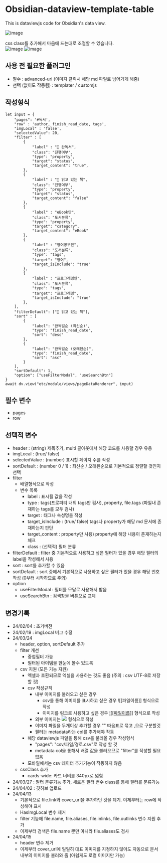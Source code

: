 # Obsidian-dataview-template-table
This is dataviewjs code for Obsidian's data view.

![image](https://github.com/kim365my/Obsidian-dataview-template-table/assets/102598905/3b7efba9-f19e-4f97-bb6a-7dea1b2ea5f9)

css class를 추가해서 마음에 드는대로 조절할 수 있습니다.  
![image](https://github.com/kim365my/Obsidian-dataviewjs-template-table/assets/102598905/9aac6d7f-2400-438f-807f-beda862f225d)
![image](https://github.com/kim365my/Obsidian-dataviewjs-template-table/assets/102598905/272f79ef-c1c4-4d3e-9dc2-38925c94ef8b)


## 사용 전 필요한 플러그인

- 필수 : advanced-uri (이미지 클릭시 해당 md 파일로 넘어가게 해줌)
- 선택 (없이도 작동됨) : templater / customjs

## 작성형식

```dataviewjs
let input = {
	"pages": '#독서',
	"row" : 'author, finish_read_date, tags',
	"imgLocal" : 'false',
	"selectedValue": 20,
	"filter" : [
		{
			"label" : "📕 완독서",
			"class": "진행여부",
			"type": "property",
			"target": "status",
			"target_content": "true",
		},
		{
			"label" : "📖 읽고 있는 책",
			"class": "진행여부",
			"type": "property",
			"target": "status",
			"target_content": "false"
		},
		{
			"label" : "eBook만",
			"class": "도서분류",
			"type": "property",
			"target": "category",
			"target_content": "eBook"
		},
		{
			"label" : "영어공부만",
			"class": "도서분류",
			"type": "tags",
			"target": "영어",
			"target_isInclude": "true"
		},
		{
			"label" : "프로그래밍만",
			"class": "도서분류",
			"type": "tags",
			"target": "프로그래밍",
			"target_isInclude": "true"
		},
	],
	"filterDefault": ["📖 읽고 있는 책"],
	"sort" : [
		{
			"label": "완독일순 (최신순)",
			"type": "finish_read_date",
			"sort": "desc"
		},
		{
			"label": "완독일순 (오래된순)",
			"type": "finish_read_date",
			"sort": "asc"
		}
	],
	"sortDefault": 1,
	"option": ["useFilterModal", "useSearchBtn"]
}
await dv.view("etc/module/views/pageDataRenderer", input) 
```

## 필수 변수

- pages
- row

## 선택적 변수

- header : (string) 제목추가, multi 콜아웃에서 해당 코드를 사용할 경우 유용
- imgLocal : (true/ false)
- selectedValue : (number) 표시할 페이지 수를 작성
- sortDefault : (number 0 / 1) : 최신순 / 오래된순으로 기본적으로 정렬할 것인지 선택
- filter
	- 배열형식으로 작성
	- 변수 목록
		- label : 표시될 값을 작성
		- type : tags(프로퍼티 내의 tags만 검사), property, file.tags (파일내 존재하는 tags를 모두 검사)
		- target : 태그나 속성명을 작성
		- target_isInclude : (true/ false) tags나 property가 해당 md 문서에 존재하는지 판단
		- target_content : property만 사용) property에 해당 내용이 존재하는지 체크
		- class : (선택적) 필터 분류
- filterDefault : filter 중 기본적으로 사용하고 싶은 필터가 있을 경우 해당 필터의 label을 작성해서 사용
- sort : sort를 추가할 수 있음
- sortDefault : sort 중에서 기본적으로 사용하고 싶은 필터가 있을 경우 해당 번호 작성 (0부터 시작하므로 주의)
- option
	- useFilterModal : 필터를 모달로 사용해서 받음
	- useSearchBtn : 검색창을 버튼으로 교체

## 변경기록

- 24/02/04 : 초기버전
- 24/02/19 : imgLocal 버그 수정
- 24/03/24
	- header, option, sortDefault 추가
	- filter 개선
		- 중첩필터 가능
		- 필터된 아이템을 한눈에 볼수 있도록
	- csv 지원 (모든 기능 지원)
		- 엑셀과 호환되므로 엑셀을 사용하는 것도 좋음 (주의 : csv UTF-8로 저장할 것)
		- csv 작성규칙
			- 내부 이미지를 불러오고 싶은 경우
				- csv를 통해 이미지를 표시하고 싶은 경우 ![[파일이름]] 형식으로 작성
				- 이미지를 링크로 사용하고 싶은 경우 [![[파일이름]]](링크) 형식으로 작성
			- 외부 이미지는 <img src="이미지 경로"> 형식으로 작성
			- 이미지 파일을 두개이상 추가할 경우 "" 따음표로 묶고 ,으로 구분할것
			- 필터는 metadata라는 col를 추가해야 작동
		- 해당 dataviewjs 파일을 통해 csv를 불러올 경우 작성형식
			- "pages": "csv/파일/경로.csv"로 작성 할 것
			- metadata col을 통해서 배열 값을 불러오므로 "filter"를 작성할 필요 없음
		- 모바일에서는 csv 데이터 추가기능이 작동하지 않음
	- cssClass 추가
		- cards-wide: 카드 너비를 340px로 넓힘
- 24/03/27 : 필터 분류기능 추가, 새로운 필터 변수 class를 통해 필터를 분류가능
- 24/04/02 : 깃허브 업로드
- 24/04/13
	- 기본적으로 file.link와 cover_url을 추가하던 것을 폐기. 이제부터는 row에 작성해야 표시
	- HasImgLocal 변수 제거
	- filter 기능에 file.name, file.aliases, file.inlinks, file.outlinks 변수 지원 추가
	- 이제부터 검색은 file.name 뿐만 아니라 file.aliases도 검사
- 24/04/15
	- header 변수 제거
	- 이제부터 cover_url에 일일히 대표 이미지를 지정하지 않아도 자동으로 문서 내부의 이미지를 불러와 줌 (아쉽게도 로컬 이미지만 가능)
